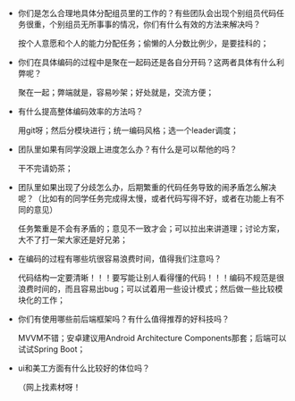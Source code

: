 - 你们是怎么合理地具体分配组员里的工作的？有些团队会出现个别组员代码任务很重，个别组员无所事事的情况，你们有什么有效的方法来解决吗？

  按个人意愿和个人的能力分配任务；偷懒的人分数比例少，是要挂科的；


- 你们在具体编码的过程中是聚在一起码还是各自分开码？这两者具体有什么利弊呢？

  聚在一起；弊端就是，容易吵架；好处就是，交流方便；

- 有什么提高整体编码效率的方法吗？

  用git呀；然后分模块进行；统一编码风格；选一个leader调度；

- 团队里如果有同学没跟上进度怎么办？有什么是可以帮他的吗？

  干不完请奶茶；

- 团队里如果出现了分歧怎么办，后期繁重的代码任务导致的闹矛盾怎么解决呢？（比如有的同学任务完成得太慢，或者代码写得不好，或者在功能上有不同的意见）

  任务繁重是不会有矛盾的；意见不一致才会；可以拉出来讲道理；讨论方案，大不了打一架大家还是好兄弟；

- 在编码的过程有哪些坑很容易浪费时间，值得我们注意吗？

  代码结构一定要清晰！！！要写能让别人看得懂的代码！！！编码不规范是很浪费时间的，而且容易出bug；可以试着用一些设计模式；然后做一些比较模块化的工作；

- 你们有使用哪些前后端框架吗？有什么值得推荐的好科技吗？

  MVVM不错；安卓建议用Android Architecture Components那套；后端可以试试Spring Boot；

- ui和美工方面有什么比较好的体位吗？

  （网上找素材呀！
